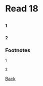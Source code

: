 # Read 18

##

### <sup>1</sup>

### <sup>2</sup>

### Footnotes

<sup>1</sup>

<sup>2</sup>

[Back](/reading-notes/401/401-TOC.html)